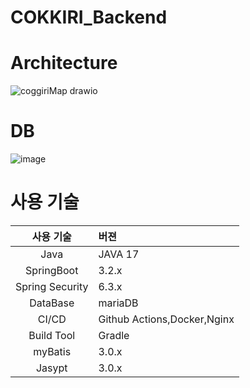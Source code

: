 # COKKIRI_Backend

# Architecture
![coggiriMap drawio](https://github.com/user-attachments/assets/84ddcff8-1d23-499f-bc1c-84f01d2ecbea)
# DB 
![image](https://github.com/user-attachments/assets/4a64b5c6-579e-4625-abce-7f45765fe5a5)

# 사용 기술
|사용 기술| 버젼|
|:---:|:----|
|Java|JAVA 17|
|SpringBoot|3.2.x|
|Spring Security|6.3.x|
|DataBase|mariaDB|
|CI/CD|Github Actions,Docker,Nginx|
|Build Tool|Gradle|
|myBatis|3.0.x|
|Jasypt|3.0.x|
